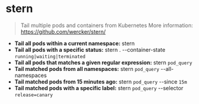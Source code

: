 # stern
> Tail multiple pods and containers from Kubernetes
> More information: <https://github.com/wercker/stern/>
- **Tail all pods within a current namespace:**
stern 
- **Tail all pods with a specific status:**
stern . --container-state `running|waiting|terminated`
- **Tail all pods that matches a given regular expression:**
stern `pod_query`
- **Tail matched pods from all namespaces:**
stern `pod_query` --all-namespaces
- **Tail matched pods from 15 minutes ago:**
stern `pod_query` --since `15m`
- **Tail matched pods with a specific label:**
stern `pod_query` --selector `release=canary`
